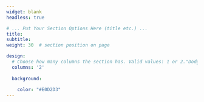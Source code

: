 ```yaml
---
widget: blank
headless: true

# ... Put Your Section Options Here (title etc.) ...
title: 
subtitle:
weight: 30  # section position on page

design:
  # Choose how many columns the section has. Valid values: 1 or 2."DodgerBlue"
  columns: '2'
  
  background:
    
    color: "#E0D2D3"
---
```



